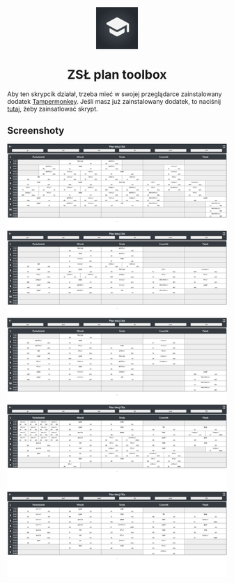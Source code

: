 <div align="center">
  <img src="readme-images/logo.png"/>
  <h1>ZSŁ plan toolbox</h1>
</div>


Aby ten skrypcik działał, trzeba mieć w swojej przeglądarce zainstalowany dodatek [Tampermonkey](https://www.tampermonkey.net/).
Jeśli masz już zainstalowany dodatek, to naciśnij [tutaj](https://raw.githubusercontent.com/Pawloland/ZSL-plan-toolbox/master/plan-toolbox-release.user.js), żeby zainsatlować skrypt.

## Screenshoty
![screenshot1](readme-images/screenshot1.png)
![screenshot2](readme-images/screenshot2.png)
![screenshot3](readme-images/screenshot3.png)
![screenshot4](readme-images/screenshot4.png)
![screenshot5](readme-images/screenshot5.png)